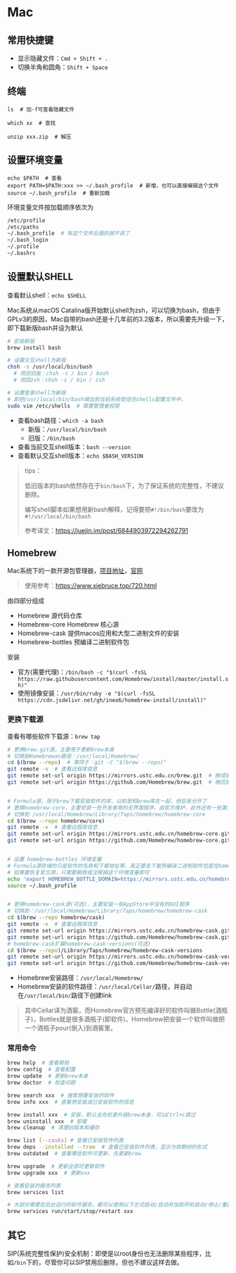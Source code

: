 # Mac

## 常用快捷键

- 显示隐藏文件：`Cmd + Shift + .`
- 切换半角和圆角：`Shift + Space`

## 终端

```shell
ls  # 加-f可查看隐藏文件

which xx  # 查找

unzip xxx.zip  # 解压
```

## 设置环境变量

```shell
echo $PATH  # 查看
export PATH=$PATH:xxx >> ~/.bash_profile  # 新增，也可以直接编辑这个文件
source ~/.bash_profile  # 重新加载
```

环境变量文件按加载顺序依次为

```bash
/etc/profile
/etc/paths
~/.bash_profile  # 有这个文件后面的就不读了
~/.bash_login
~/.profile
~/.bashrc
```

## 设置默认SHELL

查看默认shell：`echo $SHELL`

Mac系统从macOS Catalina版开始默认shell为zsh，可以切换为bash，但由于GPLv3的原因，Mac自带的bash还是十几年前的3.2版本，所以需要先升级一下，即下载新版bash并设为默认

```bash
# 安装新版
brew install bash

# 设置交互shell为新版
chsh -s /usr/local/bin/bash
  # 改回旧版：chsh -s / bin / bash
  # 改回zsh：chsh -s / bin / zsh

# 设置登录shell为新版
# 即把/usr/local/bin/bash填加到当前系统受信任shells配置文件中，
sudo vim /etc/shells  # 需要管理者权限
```

- 查看bash路径：`which -a bash`
  - 新版：`/usr/local/bin/bash`
  - 旧版：`/bin/bash`
- 查看当前交互shell版本：`bash --version`
- 查看默认交互shell版本：`echo $BASH_VERSION`

> tips：
>
> 低旧版本的bash依然存在于`bin/bash`下，为了保证系统的完整性，不建议删除。
>
> 编写shell脚本如果想用新bash解释，记得要把`#!/bin/bash`要改为`#!/usr/local/bin/bash`
>
> 参考译文：<https://juejin.im/post/6844903972294262791>

## Homebrew

Mac系统下的一款开源包管理器，[项目地址](https://github.com/Homebrew)，[官网](https://brew.sh)

> 使用参考：<https://www.xiebruce.top/720.html>

由四部分组成

- Homebrew 源代码仓库
- Homebrew-core Homebrew 核心源
- Homebrew-cask 提供macos应用和大型二进制文件的安装
- Homebrew-bottles 预编译二进制软件包

安装

- 官方(需要代理)：`/bin/bash -c "$(curl -fsSL https://raw.githubusercontent.com/Homebrew/install/master/install.sh)"`
- 使用镜像安装：`/usr/bin/ruby -e "$(curl -fsSL https://cdn.jsdelivr.net/gh/ineo6/homebrew-install/install)"`

### 更换下载源

查看有哪些软件下载源：`brew tap`

```bash
# 更换brew.git源，主要用于更新brew本身
# 切换到Homebrewan路径：/usr/local/Homebrew/
cd $(brew --repo)  # 等同于：git -C "$(brew --repo)"
git remote -v  # 查看远程库信息
git remote set-url origin https://mirrors.ustc.edu.cn/brew.git  # 换成镜像源
git remote set-url origin https://github.com/Homebrew/brew.git  # 换回官方源


# Formula源，用于brew下载安装软件的库，以前是和brew库在一起，但后来分开了
# 更换homebrew-core，主要安装一些开发者用的无界面程序，由官方维护，此外还有一些第三方维护的库
# 切换到 /usr/local/Homebrew/Library/Taps/homebrew/homebrew-core
cd $(brew --repo homebrew/core)
git remote -v  # 查看远程库信息
git remote set-url origin https://mirrors.ustc.edu.cn/homebrew-core.git  # 换成镜像源
git remote set-url origin https://github.com/Homebrew/homebrew-core.git  # 换回官方源


# 设置 homebrew-bottles 环境变量
# Formula源存储的只是软件的名称和下载地址等，真正要去下载预编译二进制软件包是在homebrew-bottles源
# 如果要恢复官方源，只需要删除或注释掉这个环境变量即可
echo 'export HOMEBREW_BOTTLE_DOMAIN=https://mirrors.ustc.edu.cn/homebrew-bottles' >> ~/.bash_profile
source ~/.bash_profile


# 更换homebrew-cask源(可选)，主要安装一些AppStore中没有的GUI程序
# 切换到：/usr/local/Homebrew/Library/Taps/homebrew/homebrew-cask
cd $(brew --repo homebrew/cask)
git remote -v  # 查看远程库信息
git remote set-url origin https://mirrors.ustc.edu.cn/homebrew-cask.git  # 换成镜像源
git remote set-url origin https://github.com/Homebrew/homebrew-cask.git  # 换回官方源
# homebrew-cask扩展homebrew-cask-versions(可选)
cd $(brew --repo)/Library/Taps/homebrew/homebrew-cask-versions
git remote set-url origin https://mirrors.ustc.edu.cn/homebrew-cask-versions.git  # 换成镜像源
git remote set-url origin https://github.com/Homebrew/homebrew-cask-versions.git  # 换回官方源
```

- Homebrew安装路径：`/usr/local/Homebrew/`
- Homebrew安装的软件路径：`/usr/local/Cellar/`路径，并自动在`/usr/local/bin/`路径下创建link

> 其中Cellar译为酒窖，而Homebrew官方预先编译好的软件叫做Bottle(酒瓶子)，Bottles就是很多酒瓶子(即软件)，Homebrew把安装一个软件叫做把一个酒瓶子pour(倒入)到酒窖里。

### 常用命令

```bash
brew help  # 查看帮助
brew config  # 查看配置
brew update  # 更新brew本身
brew doctor  # 检查问题
```

```bash
brew search xxx  # 搜索想要安装的软件
brew info xxx  # 查看想安装或已安装软件的信息

brew install xxx  # 安装，默认会先检查升级brew本身，可以Ctrl+c跳过
brew uninstall xxx  # 卸载
brew cleanup  # 清理旧版本和缓存

brew list [--casks] # 查看已安装软件列表
brew deps --installed --tree  # 查看已安装软件列表，显示为依赖树的形式
brew outdated  # 查看哪些软件可更新，先更新brew

brew upgrade  # 更新全部可更新软件
brew upgrade xxx  # 更新xxx
```

```bash
# 查看安装的服务列表
brew services list

# 大部分需要在后台运行的软件服务，都可以使用以下方式启动/启动并加到开机启动/停止/重启
brew services run/start/stop/restart xxx
```

## 其它

SIP(系统完整性保护)安全机制：即使是以root身份也无法删除某些程序，比如`/bin`下的，尽管你可以SIP禁用后删除，但也不建议这样去做。
